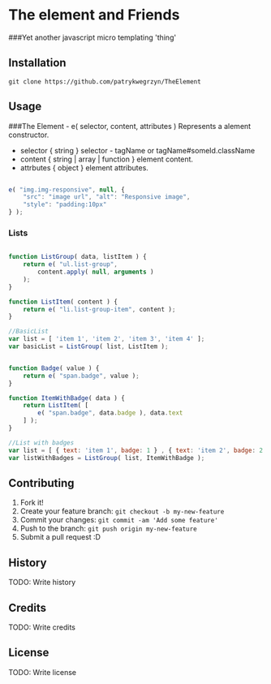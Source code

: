 # The element and Friends

###Yet another javascript micro templating 'thing'

## Installation
```
git clone https://github.com/patrykwegrzyn/TheElement
```

## Usage
###The Element - e( selector, content, attributes )
Represents a alement constructor.
- selector { string } selector - tagName or tagName#someId.className
- content { string | array | function } element content.
- attrbutes { object } element attributes.
 
```javascript

e( "img.img-responsive", null, {
    "src": "image url", "alt": "Responsive image",
    "style": "padding:10px"
} );

```


### Lists
```javascript

function ListGroup( data, listItem ) {
    return e( "ul.list-group",
        content.apply( null, arguments )
    );
}

function ListItem( content ) {
    return e( "li.list-group-item", content );
}

//BasicList
var list = [ 'item 1', 'item 2', 'item 3', 'item 4' ];
var basicList = ListGroup( list, ListItem );


function Badge( value ) {
    return e( "span.badge", value );
}

function ItemWithBadge( data ) {
    return ListItem( [
        e( "span.badge", data.badge ), data.text
    ] );
}

//List with badges
var list = [ { text: 'item 1', badge: 1 } , { text: 'item 2', badge: 2 } ];
var listWithBadges = ListGroup( list, ItemWithBadge );
```

## Contributing

1. Fork it!
2. Create your feature branch: `git checkout -b my-new-feature`
3. Commit your changes: `git commit -am 'Add some feature'`
4. Push to the branch: `git push origin my-new-feature`
5. Submit a pull request :D

## History

TODO: Write history

## Credits

TODO: Write credits

## License

TODO: Write license
